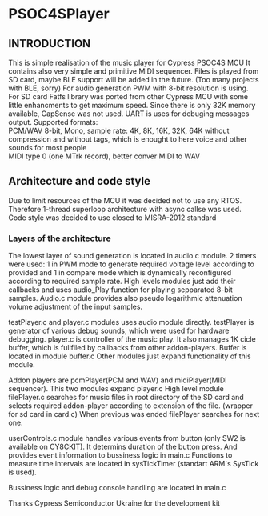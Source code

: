 # PSOC4SPlayer
 
## INTRODUCTION

This is simple realisation of the music player for Cypress PSOC4S MCU
It contains also very simple and primitive MIDI sequencer. 
Files is played from SD card, maybe BLE support will be added in the future.
(Too many projects with BLE, sorry)
For audio generation PWM with 8-bit resolution is using.
For SD card Fatfs library was ported from other Cypress MCU with some little enhancments to get maximum speed.
Since there is only 32K memory available, CapSense was not used.
UART is uses for debuging messages output.
Supported formats: <BR>
PCM/WAV 8-bit, Mono, sample rate: 4K, 8K, 16K, 32K, 64K without compression and without tags,
which is enought to here voice and other sounds for most people<BR>
MIDI type 0 (one MTrk record), better conver MIDI to WAV <BR>

## Architecture and code style

Due to limit resources of the MCU it was decided not to use any RTOS. 
Therefore 1-thread superloop architecture with async callse was used.
Code style was decided to use closed to MISRA-2012 standard

### Layers of the architecture

The lowest layer of sound generation is located in audio.c module.
2 timers were used: 1 in PWM mode to generate required voltage level according to provided 
and 1 in compare mode which is dynamically reconfigured according to required sample rate. 
High levels modules just add their callbacks and uses audio_Play function for playing sepparated 8-bit samples.
Audio.c module provides also pseudo logarithmic attenuation volume adjustment of the input samples.

testPlayer.c and player.c modules uses audio module directly.
testPlayer is generator of various debug sounds, which were used for hardware debugging.
player.c is controller of the music play. It also manages 1K cicle buffer, 
which is fullfiled by callbacks from other addon-players. Buffer is located in module buffer.c
Other modules just expand functionality of this module.

Addon players are pcmPlayer(PCM and WAV) and midiPlayer(MIDI sequencer).
This two modules expand player.c
High level module filePlayer.c searches for music files in root directory of the
SD card and selects required addon-player according to extension of the file. (wrapper for sd card in card.c)
When previous was ended filePlayer searches for next one.
 
userControls.c module handles various events from button (only SW2 is available on CY8CKIT).
It determins duration of the button press. And provides event information to bussiness logic in main.c
Functions to measure time intervals are located in sysTickTimer (standart ARM`s SysTick is used).

Bussiness logic and debug console handling are located in main.c

Thanks Cypress Semiconductor Ukraine for the development kit